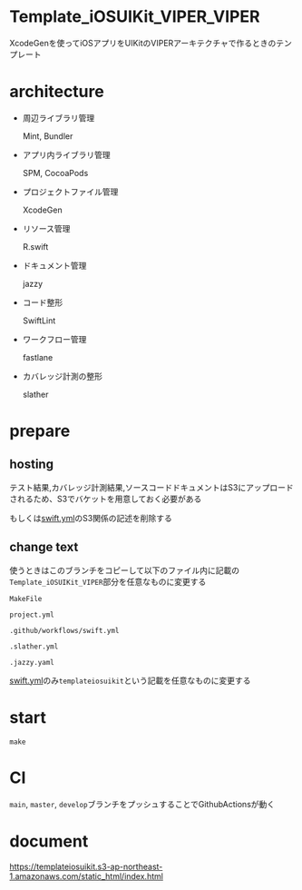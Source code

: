 # Template_iOSUIKit_VIPER_VIPER
XcodeGenを使ってiOSアプリをUIKitのVIPERアーキテクチャで作るときのテンプレート


# architecture

- 周辺ライブラリ管理

  Mint, Bundler

- アプリ内ライブラリ管理

  SPM, CocoaPods

- プロジェクトファイル管理

  XcodeGen

- リソース管理

  R.swift

- ドキュメント管理

  jazzy

- コード整形

  SwiftLint

- ワークフロー管理

  fastlane

- カバレッジ計測の整形

  slather

# prepare

## hosting

テスト結果,カバレッジ計測結果,ソースコードドキュメントはS3にアップロードされるため、S3でバケットを用意しておく必要がある

もしくは[swift.yml](https://github.com/sakiyamaK/Template_iOSUIKit_VIPER/blob/main/.github/workflows/swift.yml)のS3関係の記述を削除する

## change text

使うときはこのブランチをコピーして以下のファイル内に記載の`Template_iOSUIKit_VIPER`部分を任意なものに変更する

`MakeFile`

`project.yml`

`.github/workflows/swift.yml`

`.slather.yml`

`.jazzy.yaml`


[swift.yml](https://github.com/sakiyamaK/Template_iOSUIKit_VIPER/blob/main/.github/workflows/swift.yml)のみ`templateiosuikit`という記載を任意なものに変更する


# start

```
make
```


# CI
`main`, `master`, `develop`ブランチをプッシュすることでGithubActionsが動く

# document
https://templateiosuikit.s3-ap-northeast-1.amazonaws.com/static_html/index.html
